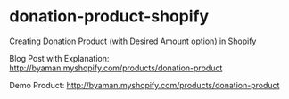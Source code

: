 # donation-product-shopify
Creating Donation Product (with Desired Amount option) in Shopify

Blog Post with Explanation:
http://byaman.myshopify.com/products/donation-product

Demo Product:
http://byaman.myshopify.com/products/donation-product